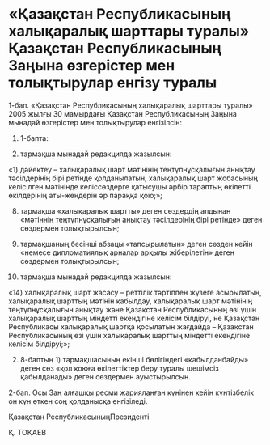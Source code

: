 # «Қазақстан Республикасының халықаралық шарттары туралы» Қазақстан Республикасының Заңына өзгерістер мен толықтырулар енгізу туралы 

1-бап. «Қазақстан Республикасының халықаралық шарттары туралы» 2005 жылғы 30 мамырдағы Қазақстан Республикасының Заңына мынадай өзгерістер мен толықтырулар енгізілсін:

1) 1-бапта:

1) тармақша мынадай редакцияда жазылсын:

«1) дәйектеу – халықаралық шарт мәтінінің теңтүпнұсқалығын анықтау тәсілдерінің бірі ретінде қолданылатын, халықаралық шарт жобасының келісілген мәтінінде келіссөздерге қатысушы әрбір тараптың өкілетті өкілдерінің аты-жөндерін әр параққа қою;»;

8) тармақша «халықаралық шартты» деген сөздердің алдынан «мәтіннің теңтүпнұсқалығын анықтау тәсілдерінің бірі ретінде» деген сөздермен толықтырылсын;

10) тармақшаның бесінші абзацы «тапсырылатын» деген сөзден кейін «немесе дипломатиялық арналар арқылы жіберілетін» деген сөздермен толықтырылсын; 

14) тармақша мынадай редакцияда жазылсын:

«14) халықаралық шарт жасасу – реттілік тәртіппен жүзеге асырылатын, халықаралық шарттың мәтінін қабылдау, халықаралық шарт мәтінінің теңтүпнұсқалығын анықтау және Қазақстан Республикасының өзі үшін халықаралық шарттың міндетті екендігіне келісім білдіруі, не Қазақстан Республикасы халықаралық шартқа қосылатын жағдайда – Қазақстан Республикасының өзі үшін халықаралық шарттың міндетті екендігіне келісім білдіруі;»; 

2) 8-баптың 1) тармақшасының екінші бөлігіндегі «қабылданбайды» деген сөз «қол қоюға өкілеттіктер беру туралы шешімсіз қабылданады» деген сөздермен ауыстырылсын.

2-бап. Осы Заң алғашқы ресми жарияланған күнінен кейін күнтізбелік он күн өткен соң қолданысқа енгізіледі.

Қазақстан РеспубликасыныңПрезиденті

Қ. ТОҚАЕВ

